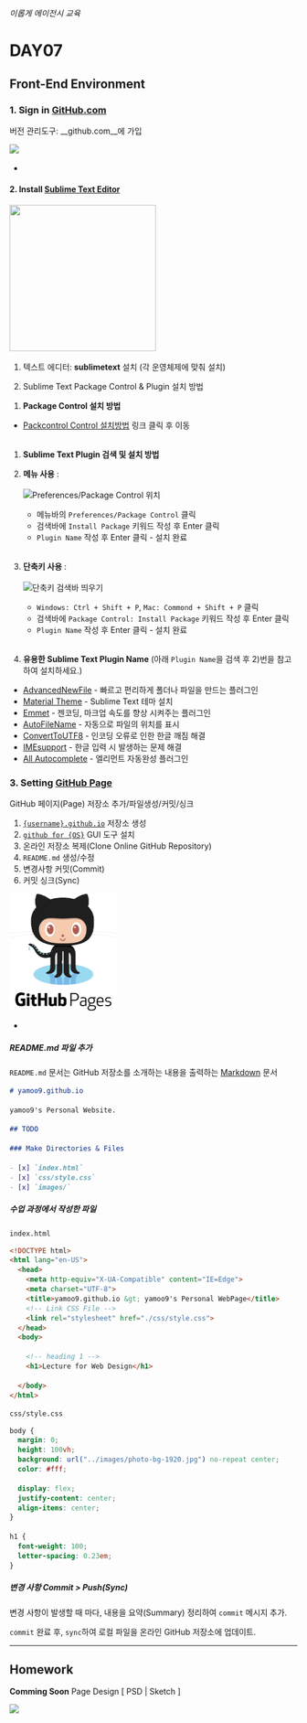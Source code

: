 ###### 이롭게 에이전시 교육

# DAY07

## Front-End Environment

### 1. Sign in [GitHub.com](http://github.com/)

버전 관리도구: __github.com__에 가입

![](https://dwa5x7aod66zk.cloudfront.net/assets/labtocat-be5eee0434960a8f73e54910df8e87b8a5a3b2d651c0b301670c04a9cc26a70f.png)

-

#### 2. Install [Sublime Text Editor](http://sublimetext.com/3)

<img src="https://bungeshea.com/wp-content/uploads/sublime-text.png" alt="" width="256" height="256">

1) 텍스트 에디터: __sublimetext__ 설치 (각 운영체제에 맞춰 설치)

2) Sublime Text Package Control & Plugin 설치 방법

1. __Package Control 설치 방법__
  - [Packcontrol Control 설치방법](https://packagecontrol.io/installation) 링크 클릭 후 이동<br/><br/>

1. __Sublime Text Plugin 검색 및 설치 방법__
  1. __메뉴 사용__ :<br/><br/>
  ![Preferences/Package Control 위치](https://github.com/yamoo9/fastcampus-front-end-design/blob/master/Assets/package-control.png)
      - 메뉴바의 `Preferences/Package Control` 클릭
      - 검색바에 `Install Package` 키워드 작성 후 Enter 클릭
      - `Plugin Name` 작성 후 Enter 클릭 - 설치 완료<br/><br/>

  1. __단축키 사용__ :<br/><br/>
  ![단축키 검색바 띄우기](https://github.com/yamoo9/fastcampus-front-end-design/blob/master/Assets/install-package.png)
      - `Windows: Ctrl + Shift + P`, `Mac: Commond + Shift + P` 클릭
      - 검색바에 `Package Control: Install Package` 키워드 작성 후 Enter 클릭
      - `Plugin Name` 작성 후 Enter 클릭 - 설치 완료<br/><br/>

1. __유용한 Sublime Text Plugin Name__ (아래 `Plugin Name`을 검색 후 2)번을 참고하여 설치하세요.)
  - [AdvancedNewFile](https://packagecontrol.io/packages/AdvancedNewFile) - 빠르고 편리하게 폴더나 파일을 만드는 플러그인
  - [Material Theme](https://packagecontrol.io/packages/Material%20Theme) - Sublime Text 테마 설치
  - [Emmet](https://packagecontrol.io/packages/Emmet) - 젠코딩, 마크업 속도를 향상 시켜주는 플러그인
  - [AutoFileName](https://packagecontrol.io/packages/AutoFileName) - 자동으로 파일의 위치를 표시
  - [ConvertToUTF8](https://packagecontrol.io/packages/ConvertToUTF8) - 인코딩 오류로 인한 한글 깨짐 해결
  - [IMEsupport](https://packagecontrol.io/packages/IMESupport) - 한글 입력 시 발생하는 문제 해결
  - [All Autocomplete](https://packagecontrol.io/packages/All%20Autocomplete) - 엘리먼트 자동완성 플러그인

### 3. Setting [GitHub Page](https://pages.github.com/)

GitHub 페이지(Page) 저장소 추가/파일생성/커밋/싱크

1. [`{username}.github.io`](https://github.com/yamoo9/yamoo9.github.io) 저장소 생성
1. [`github for {OS}`](https://desktop.github.com/) GUI 도구 설치
1. 온라인 저장소 복제(Clone Online GitHub Repository)
1. `README.md` 생성/수정
1. 변경사항 커밋(Commit)
1. 커밋 싱크(Sync)

<img src="../Assets/github-pages.png" alt="" width="187" height="205">

-

##### README.md 파일 추가

`README.md` 문서는 GitHub 저장소를 소개하는 내용을 출력하는 [Markdown](https://daringfireball.net/projects/markdown/) 문서

```md
# yamoo9.github.io

yamoo9's Personal Website.

## TODO

### Make Directories & Files

- [x] `index.html`
- [x] `css/style.css`
- [x] `images/`
```

##### 수업 과정에서 작성한 파일

`index.html`

```html
<!DOCTYPE html>
<html lang="en-US">
  <head>
    <meta http-equiv="X-UA-Compatible" content="IE=Edge">
    <meta charset="UTF-8">
    <title>yamoo9.github.io &gt; yamoo9's Personal WebPage</title>
    <!-- Link CSS File -->
    <link rel="stylesheet" href="./css/style.css">
  </head>
  <body>

    <!-- heading 1 -->
    <h1>Lecture for Web Design</h1>

  </body>
</html>
```

`css/style.css`

```css
body {
  margin: 0;
  height: 100vh;
  background: url("../images/photo-bg-1920.jpg") no-repeat center;
  color: #fff;

  display: flex;
  justify-content: center;
  align-items: center;
}

h1 {
  font-weight: 100;
  letter-spacing: 0.23em;
}
```

##### 변경 사항 Commit > Push(Sync)

변경 사항이 발생할 때 마다, 내용을 요약(Summary) 정리하여 `commit` 메시지 추가.

`commit` 완료 후, `sync`하여 로컬 파일을 온라인 GitHub 저장소에 업데이트.

---

## Homework

__Comming Soon__ Page Design [ PSD | Sketch ]

![](https://cdn.colorlib.com/wp/wp-content/uploads/sites/2/ticker-coming-soon-html-website-template.jpg)